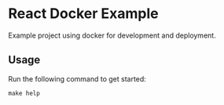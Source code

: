 # React Docker Example
Example project using docker for development and deployment.

## Usage
Run the following command to get started:
```
make help
```
